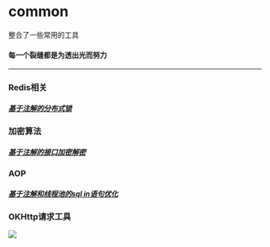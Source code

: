 # common
整合了一些常用的工具
#### 每一个裂缝都是为透出光而努力

---



### Redis相关
##### [基于注解的分布式锁](https://gitee.com/godchin/common/blob/master/src/main/java/com/itdfq/common/redislock/README.md)

### 加密算法
##### [基于注解的接口加密解密](https://gitee.com/godchin/common/blob/master/src/main/java/com/itdfq/common/apiencry/annotition/README.md)

### AOP
##### [基于注解和线程池的sql in语句优化](https://gitee.com/godchin/common/blob/master/src/main/java/com/itdfq/common/aop/moreIn/seleceMoreIn.md)   

### OKHttp请求工具

[![](https://jitpack.io/v/com.gitee.godchin/common.svg)](https://jitpack.io/#com.gitee.godchin/common)